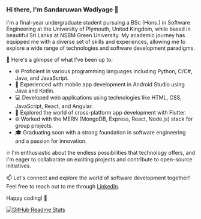 
### Hi there, I'm Sandaruwan Wadiyage 👋

I'm a final-year undergraduate student pursuing a BSc (Hons.) in Software Engineering at the University of Plymouth, United Kingdom, while based in beautiful Sri Lanka at NSBM Green University. My academic journey has equipped me with a diverse set of skills and experiences, allowing me to explore a wide range of technologies and software development paradigms.

🚀 Here's a glimpse of what I've been up to:

- 🌐 Proficient in various programming languages including Python, C/C#, Java, and JavaScript.
- 📱 Experienced with mobile app development in Android Studio using Java and Kotlin.
- 💻 Developed web applications using technologies like HTML, CSS, JavaScript, React, and Angular.
- 🌱 Explored the world of cross-platform app development with Flutter.
- 🌐 Worked with the MERN (MongoDB, Express, React, Node.js) stack for group projects.
- 🎓 Graduating soon with a strong foundation in software engineering and a passion for innovation.

🔥 I'm enthusiastic about the endless possibilities that technology offers, and I'm eager to collaborate on exciting projects and contribute to open-source initiatives.

📫 Let's connect and explore the world of software development together! Feel free to reach out to me through [LinkedIn](https://www.linkedin.com/in/sandaruwan-wadiyage-7072a2294).

Happy coding! 🚀


[![GitHub Readme Stats](https://github-readme-stats.vercel.app/api?username=WQDiYaGE)](https://github.com/anuraghazra/github-readme-stats)


